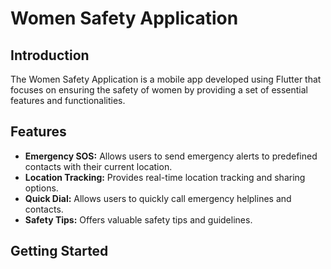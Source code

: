 # Women Safety Application


## Introduction

The Women Safety Application is a mobile app developed using Flutter that focuses on ensuring the safety of women by providing a set of essential features and functionalities.

## Features

- **Emergency SOS:** Allows users to send emergency alerts to predefined contacts with their current location.
- **Location Tracking:** Provides real-time location tracking and sharing options.
- **Quick Dial:** Allows users to quickly call emergency helplines and contacts.
- **Safety Tips:** Offers valuable safety tips and guidelines.

## Getting Started
